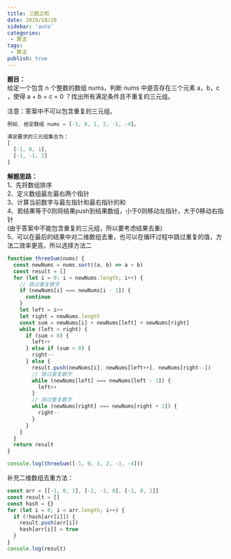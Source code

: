 ```yaml
--- 
title: 三数之和
date: 2019/10/20
sidebar: 'auto'
categories: 
 - 算法
tags: 
 - 算法
publish: true
---
```


**题目：**  
给定一个包含 n 个整数的数组 nums，判断 nums 中是否存在三个元素 a，b，c ，使得 a + b + c = 0 ？找出所有满足条件且不重复的三元组。  

注意：答案中不可以包含重复的三元组。  

```js
例如, 给定数组 nums = [-1, 0, 1, 2, -1, -4]，

满足要求的三元组集合为：
[
  [-1, 0, 1],
  [-1, -1, 2]
]
```

**解题思路：**  
1、先将数组排序  
2、定义数组最左最右两个指针  
3、计算当前数字与最左指针和最右指针的和  
4、若结果等于0则将结果push到结果数组，小于0则移动左指针，大于0移动右指针  
(由于答案中不能包含重复的三元组，所以要考虑结果去重)  
5、可以在最后的结果中对二维数组去重，也可以在循环过程中跳过重复的值，方法二效率更高，所以选择方法二

```js
function threeSum(nums) {
  const newNums = nums.sort((a, b) => a > b)
  const result = []
  for (let i = 0; i < newNums.length; i++) {
    // 跳过重复数字
    if (newNums[i] === newNums[i - 1]) {
      continue
    }
    let left = i++
    let right = newNums.length
    const sum = newNums[i] + newNums[left] + newNums[right]
    while (left < right) {
      if (sum < 0) {
        left++
      } else if (sum > 0) {
        right--
      } else {
        result.push(newNums[i], newNums[left++], newNums[right--])
        // 跳过重复数字
        while (newNums[left] === newNums[left - 1]) {
          left++
        }
        // 跳过重复数字
        while (newNums[right] === newNums[right + 1]) {
          right--
        }
      }
    }
  }
  return result
}

console.log(threeSum([-1, 0, 1, 2, -1, -4]))
```

补充二维数组去重方法：  

```js
const arr = [[-1, 0, 1], [-1, -1, 0], [-1, 0, 1]]
const result = []
const hash = {}
for (let i = 0; i < arr.length; i++) {
  if (!hash[arr[i]]) {
    result.push(arr[i])
    hash[arr[i]] = true
  }
}
console.log(result)
```

